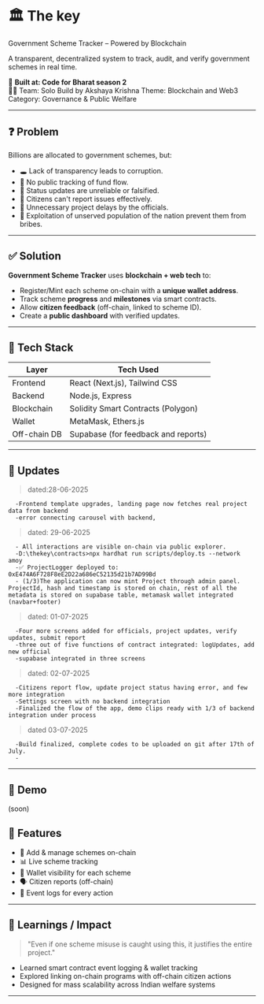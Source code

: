# 🏛️ The key
 Government Scheme Tracker – Powered by Blockchain

A transparent, decentralized system to track, audit, and verify government schemes in real time.

🚀 **Built at: Code for Bharat season 2**  
👨‍💻 Team: Solo Build by Akshaya Krishna
Theme: Blockchain and Web3
Category: Governance & Public Welfare 

---

## ❓ Problem

Billions are allocated to government schemes, but:
- 🕳️ Lack of transparency leads to corruption.
- 🧾 No public tracking of fund flow.
- 🔁 Status updates are unreliable or falsified.
- 👥 Citizens can't report issues effectively.
- 👥 Unnecessary project delays by the officials.
- 👥 Exploitation of unserved population of the nation prevent them from bribes.

---

## ✅ Solution

**Government Scheme Tracker** uses **blockchain + web tech** to:
- Register/Mint each scheme on-chain with a **unique wallet address**.
- Track scheme **progress** and **milestones** via smart contracts.
- Allow **citizen feedback** (off-chain, linked to scheme ID).
- Create a **public dashboard** with verified updates.

---

## 🧱 Tech Stack

| Layer        | Tech Used                            |
|--------------|--------------------------------------|
| Frontend     | React (Next.js), Tailwind CSS           |
| Backend      | Node.js, Express                     |
| Blockchain   | Solidity Smart Contracts (Polygon)   |
| Wallet       | MetaMask, Ethers.js                  |
| Off-chain DB | Supabase (for feedback and reports)  |

---

## 🔐 Updates

>dated:28-06-2025
>
      -Frontend template upgrades, landing page now fetches real project data from backend
      -error connecting carousel with backend,
> dated: 29-06-2025

      - All interactions are visible on-chain via public explorer.
      -D:\thekey\contracts>npx hardhat run scripts/deploy.ts --network amoy
      -✅ ProjectLogger deployed to: 0xE474A6F728F8eE2D22a686eC52135d21b7AD99Bd
      - (1/3)The application can now mint Project through admin panel. ProjectId, hash and timestamp is stored on chain, rest of all the metadata is stored on supabase table, metamask wallet integrated (navbar+footer)
> dated: 01-07-2025

      -Four more screens added for officials, project updates, verify updates, submit report
      -three out of five functions of contract integrated: logUpdates, add new official
      -supabase integrated in three screens
> dated: 02-07-2025

      -Citizens report flow, update project status having error, and few  more integration
      -Settings screen with no backend integration
      -Finalized the flow of the app, demo clips ready with 1/3 of backend integration under process
> dated 03-07-2025

      -Build finalized, complete codes to be uploaded on git after 17th of July.
      -
---


## 🧪 Demo
(soon)

## 📌 Features

- 🎯 Add & manage schemes on-chain
- 📊 Live scheme tracking
- 🧩 Wallet visibility for each scheme
- 🗣️ Citizen reports (off-chain)
- 🔔 Event logs for every action

---

## 🧠 Learnings / Impact

> "Even if one scheme misuse is caught using this, it justifies the entire project."

- Learned smart contract event logging & wallet tracking
- Explored linking on-chain programs with off-chain citizen actions
- Designed for mass scalability across Indian welfare systems

---

